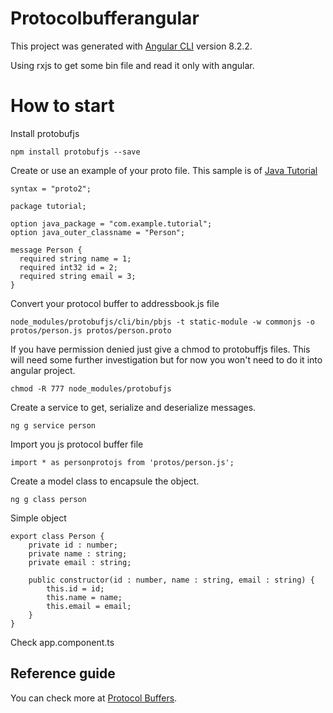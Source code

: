 # Protocolbufferangular

This project was generated with [Angular CLI](https://github.com/angular/angular-cli) version 8.2.2.

Using rxjs to get some bin file and read it only with angular.

# How to start

Install protobufjs
```
npm install protobufjs --save
```
Create or use an example of your proto file. 
This sample is of [Java Tutorial](https://developers.google.com/protocol-buffers/docs/javatutorial)
```
syntax = "proto2";

package tutorial;

option java_package = "com.example.tutorial";
option java_outer_classname = "Person";

message Person {
  required string name = 1;
  required int32 id = 2;
  required string email = 3;
}

```
Convert your protocol buffer to addressbook.js file
```
node_modules/protobufjs/cli/bin/pbjs -t static-module -w commonjs -o protos/person.js protos/person.proto
```

If you have permission denied just give a chmod to protobuffjs files. This will need some further investigation but for now you won't need to do it into angular project.
```
chmod -R 777 node_modules/protobufjs
```
Create a service to get, serialize and deserialize messages.
```
ng g service person
```
Import you js protocol buffer file
```
import * as personprotojs from 'protos/person.js';
```
Create a model class to encapsule the object.
```
ng g class person
```
Simple object
```
export class Person {
    private id : number;
    private name : string;
    private email : string;

    public constructor(id : number, name : string, email : string) {
        this.id = id;
        this.name = name;
        this.email = email;
    }
}

```

Check app.component.ts



## Reference guide

You can check more at [Protocol Buffers](https://developers.google.com/protocol-buffers).

